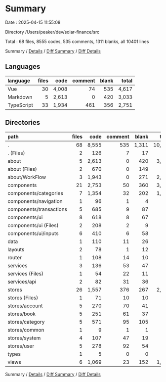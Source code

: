 # Summary

Date : 2025-04-15 11:55:08

Directory /Users/peaker/dev/solar-finance/src

Total : 68 files,  8555 codes, 535 comments, 1311 blanks, all 10401 lines

Summary / [Details](details.md) / [Diff Summary](diff.md) / [Diff Details](diff-details.md)

## Languages
| language | files | code | comment | blank | total |
| :--- | ---: | ---: | ---: | ---: | ---: |
| Vue | 30 | 4,008 | 74 | 535 | 4,617 |
| Markdown | 5 | 2,613 | 0 | 420 | 3,033 |
| TypeScript | 33 | 1,934 | 461 | 356 | 2,751 |

## Directories
| path | files | code | comment | blank | total |
| :--- | ---: | ---: | ---: | ---: | ---: |
| . | 68 | 8,555 | 535 | 1,311 | 10,401 |
| . (Files) | 2 | 126 | 7 | 17 | 150 |
| about | 5 | 2,613 | 0 | 420 | 3,033 |
| about (Files) | 2 | 670 | 0 | 149 | 819 |
| about/WorkFlow | 3 | 1,943 | 0 | 271 | 2,214 |
| components | 21 | 2,753 | 50 | 360 | 3,163 |
| components/categories | 7 | 1,354 | 32 | 202 | 1,588 |
| components/navigation | 1 | 96 | 1 | 4 | 101 |
| components/transactions | 5 | 685 | 9 | 87 | 781 |
| components/ui | 8 | 618 | 8 | 67 | 693 |
| components/ui (Files) | 2 | 208 | 2 | 9 | 219 |
| components/ui/inputs | 6 | 410 | 6 | 58 | 474 |
| data | 1 | 110 | 11 | 26 | 147 |
| layouts | 2 | 78 | 1 | 12 | 91 |
| router | 1 | 108 | 14 | 10 | 132 |
| services | 3 | 136 | 53 | 47 | 236 |
| services (Files) | 1 | 54 | 22 | 11 | 87 |
| services/api | 2 | 82 | 31 | 36 | 149 |
| stores | 26 | 1,557 | 376 | 267 | 2,200 |
| stores (Files) | 1 | 71 | 10 | 10 | 91 |
| stores/account | 5 | 270 | 70 | 41 | 381 |
| stores/book | 5 | 251 | 61 | 37 | 349 |
| stores/category | 5 | 571 | 95 | 105 | 771 |
| stores/common | 1 | 9 | 1 | 1 | 11 |
| stores/system | 4 | 107 | 47 | 19 | 173 |
| stores/user | 5 | 278 | 92 | 54 | 424 |
| types | 1 | 5 | 0 | 0 | 5 |
| views | 6 | 1,069 | 23 | 152 | 1,244 |

Summary / [Details](details.md) / [Diff Summary](diff.md) / [Diff Details](diff-details.md)